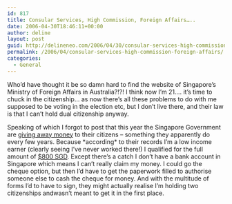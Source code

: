 ```yaml
---
id: 817
title: Consular Services, High Commission, Foreign Affairs…..
date: 2006-04-30T18:46:11+00:00
author: deline
layout: post
guid: http://delineneo.com/2006/04/30/consular-services-high-commission-foreign-affairs/
permalink: /2006/04/consular-services-high-commission-foreign-affairs/
categories:
  - General
---
```

Who&#8217;d have thought it be so damn hard to find the website of Singapore&#8217;s Ministry of Foreign Affairs in Australia?!?! I think now I&#8217;m 21&#8230;. it&#8217;s time to chuck in the citizenship&#8230; as now there&#8217;s all these problems to do with me supposed to be voting in the election etc, but I don&#8217;t live there, and their law is that I can&#8217;t hold dual citizenship anyway.

Speaking of which I forgot to post that this year the Singapore Government are [giving away money](http://www.progress.gov.sg/) to their citizens &#8211; something they apparently do every few years. Because \*according\* to their records I&#8217;m a low income earner (clearly seeing I&#8217;ve never worked there!) I qualified for the full amount of [$800 SGD](http://www.progress.gov.sg/gd_ovw.htm). Except there&#8217;s a catch I don&#8217;t have a bank account in Singapore which means I can&#8217;t really claim my money. I could go the cheque option, but then I&#8217;d have to get the paperwork filled to authorise someone else to cash the cheque for money. And with the multitude of forms I&#8217;d to have to sign, they might actually realise I&#8217;m holding two citizenships andwasn&#8217;t meant to get it in the first place.
